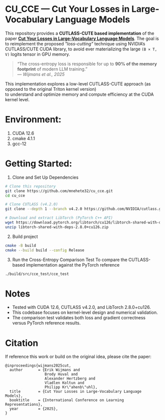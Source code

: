 # CU_CCE — Cut Your Losses in Large-Vocabulary Language Models

This repository provides a **CUTLASS-CUTE based implementation** of the paper **[Cut Your Losses in Large-Vocabulary Language Models](https://arxiv.org/abs/2411.09009)**. The goal is to reimplement the proposed *"loss-cutting"* technique using NVIDIA’s CUTLASS/CUTE CUDA library, to avoid ever materializing the large `(B × T, V)` logits tensor in GPU memory.

> “The cross-entropy loss is responsible for up to **90% of the memory footprint** of modern LLM training.”  
> — *Wijmans et al., 2025*

This implementation explores a low-level CUTLASS-CUTE approach (as opposed to the original Triton kernel version)  
to understand and optimize memory and compute efficiency at the CUDA kernel level.


# Environment:
1. CUDA 12.6
2. cmake 4.1.1
3. gcc-12

# Getting Started:
1. Clone and Set Up Dependencies

```bash
# Clone this repository
git clone https://github.com/mnehete32/cu_cce.git
cd cu_cce

# Clone CUTLASS (v4.2.0)
git clone --depth 1 --branch v4.2.0 https://github.com/NVIDIA/cutlass.git

# Download and extract LibTorch (PyTorch C++ API)
wget https://download.pytorch.org/libtorch/cu126/libtorch-shared-with-deps-2.8.0%2Bcu126.zip
unzip libtorch-shared-with-deps-2.8.0+cu126.zip
```


2. Build project
```bash
cmake -B build
cmake --build build --config Release
```

3. Run the Cross-Entropy Comparison Test
To compare the CUTLASS-based implementation against the PyTorch reference
```bash
./build/src/cce_test/cce_test
```


# Notes 

- Tested with CUDA 12.6, CUTLASS v4.2.0, and LibTorch 2.8.0+cu126.
- This codebase focuses on kernel-level design and numerical validation.
- The comparison test validates both loss and gradient correctness versus PyTorch reference results.


# Citation
If reference this work or build on the original idea, please cite the paper:
```
@inproceedings{wijmans2025cut,
  author       = {Erik Wijmans and
                  Brody Huval and
                  Alexander Hertzberg and
                  Vladlen Koltun and
                  Philipp Kr\"ahenb\"uhl},
  title        = {Cut Your Losses in Large-Vocabulary Language Models},
  booktitle    = {International Conference on Learning Representations},
  year         = {2025},
}
```